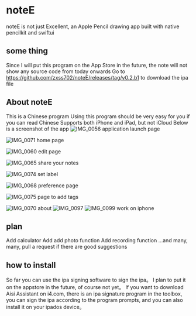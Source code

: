 # noteE
noteE is not just Excellent, an Apple Pencil drawing app built with native pencilkit and swiftui

## some thing
Since I will put this program on the App Store in the future, the note will not show any source code from today onwards
Go to https://github.com/zxss702/noteE/releases/tag/v0.2.b1 to download the ipa file
## About noteE
  This is a Chinese program
  Using this program should be very easy for you if you can read Chinese
  Supports both iPhone and iPad, but not iCloud
  Below is a screenshot of the app
  ![IMG_0056](https://user-images.githubusercontent.com/81460660/181457242-ae6bef9c-da2c-48e2-a0b8-d4d4e32bfa34.PNG)
  application launch page
  
  ![IMG_0071](https://user-images.githubusercontent.com/81460660/181457362-06e0afaf-bf44-43d5-b79f-b22752536689.PNG)
  home page

![IMG_0060](https://user-images.githubusercontent.com/81460660/181457553-6799fc05-b2c7-46d3-a5ba-4bdbfaa0484c.PNG)
  edit page
  
  ![IMG_0065](https://user-images.githubusercontent.com/81460660/181457661-572a4827-b337-4813-a727-615c0a1f8222.PNG)
  share your notes
  
  ![IMG_0074](https://user-images.githubusercontent.com/81460660/181457731-268d671b-3b79-408f-b032-d8f434a6a0c9.jpeg)
  set label
  
  ![IMG_0068](https://user-images.githubusercontent.com/81460660/181457836-ae64c99c-c9cd-4bb3-86c4-158048a9bd8d.jpeg)
  preference page

![IMG_0075](https://user-images.githubusercontent.com/81460660/181457946-6bf81a6f-1d0a-4b4b-809f-e75b32ece50d.PNG)
page to add tags

![IMG_0070](https://user-images.githubusercontent.com/81460660/181458022-cdc4faec-dd06-4f35-b2af-9629705743c1.jpeg)
about
![IMG_0097](https://user-images.githubusercontent.com/81460660/181458079-8dc05191-1cb7-45ca-9ddc-55f95c533422.PNG)
![IMG_0099](https://user-images.githubusercontent.com/81460660/181458090-c78b3009-8ba0-49ca-862e-1f15703e6a3c.PNG)
work on iphone

## plan
  Add calculator
  Add add photo function
  Add recording function
  ...and many, many, pull a request if there are good suggestions

## how to install
  So far you can use the ipa signing software to sign the ipa。
  I plan to put it on the appstore in the future, of course not yet。
  If you want to download Aisi Assistant on i4.com, there is an ipa signature program in the toolbox, you can sign the ipa according to the program prompts, and you can also install it on your ipados device。
  
